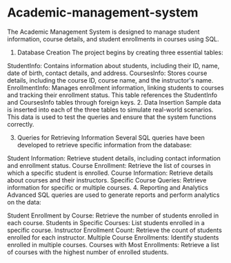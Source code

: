 # Academic-management-system
The Academic Management System is designed to manage student information, course details, and student enrollments in courses using SQL.
1. Database Creation
The project begins by creating three essential tables:

StudentInfo: Contains information about students, including their ID, name, date of birth, contact details, and address.
CoursesInfo: Stores course details, including the course ID, course name, and the instructor's name.
EnrollmentInfo: Manages enrollment information, linking students to courses and tracking their enrollment status. This table references the StudentInfo and CoursesInfo tables through foreign keys.
2. Data Insertion
Sample data is inserted into each of the three tables to simulate real-world scenarios. This data is used to test the queries and ensure that the system functions correctly.

3. Queries for Retrieving Information
Several SQL queries have been developed to retrieve specific information from the database:

Student Information: Retrieve student details, including contact information and enrollment status.
Course Enrollment: Retrieve the list of courses in which a specific student is enrolled.
Course Information: Retrieve details about courses and their instructors.
Specific Course Queries: Retrieve information for specific or multiple courses.
4. Reporting and Analytics
Advanced SQL queries are used to generate reports and perform analytics on the data:

Student Enrollment by Course: Retrieve the number of students enrolled in each course.
Students in Specific Courses: List students enrolled in a specific course.
Instructor Enrollment Count: Retrieve the count of students enrolled for each instructor.
Multiple Course Enrollments: Identify students enrolled in multiple courses.
Courses with Most Enrollments: Retrieve a list of courses with the highest number of enrolled students.
